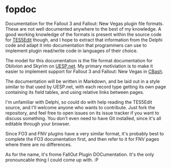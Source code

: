fopdoc
======

Documentation for the Fallout 3 and Fallout: New Vegas plugin file formats. These are not well documented anywhere to the best of my knowledge. A good working knowledge of the formats is present within the source code for [TES5Edit](https://code.google.com/p/skyrim-plugin-decoding-project/) though, and I hope to extract that information from the Delphi code and adapt it into documentation that programmers can use to implement plugin read/write code in languages of their choice.

The model for this documentation is the file format documentation for Oblivion and Skyrim on [UESP.net](http://www.uesp.net/wiki/Tes5Mod:Mod_File_Format). My primary motiviation is to make it easier to implement support for Fallout 3 and Fallout: New Vegas in [CBash](https://github.com/WrinklyNinja/CBash).

The documentation will be written in Markdown, and be laid out in a style similar to that used by UESP.net, with each record type getting its own page containing its field tables, and using relative links between pages.

I'm unfamiliar with Delphi, so could do with help reading the TES5Edit source, and I'll welcome anyone who wants to contribute. Just fork the repository, and feel free to open issues on its issue tracker if you want to discuss something. You don't even need to have Git installed, since it's all editable through your browser.

Since FO3 and FNV plugins have a very similar format, it's probably best to complete the FO3 documentation first, and then refer to it for FNV pages where there are no differences.

As for the name, it's frome FallOut Plugin DOCumentation. It's the only pronouncable thing I could come up with. :P

